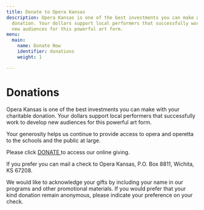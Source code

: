 ```yaml
---
title: Donate to Opera Kansas
description: Opera Kansas is one of the best investments you can make with your charitable
  donation. Your dollars support local performers that successfully work to develop
  new audiences for this powerful art form.
menu:
  main:
    name: Donate Now
    identifier: donations
    weight: 1

---
```

# Donations

Opera Kansas is one of the best investments you can make with your charitable donation. Your dollars support local performers that successfully work to develop new audiences for this powerful art form.

Your generosity helps us continue to provide access to opera and operetta to the schools and the public at large.

Please click [DONATE ](https://opera-kansas.square.site/ "https://opera-kansas.square.site/")to access our online giving.

If you prefer you can mail a check to Opera Kansas, P.O. Box 8811, Wichita, KS 67208.

We would like to acknowledge your gifts by including your name in our programs and other promotional materials. If you would prefer that your kind donation remain anonymous, please indicate your preference on your check.